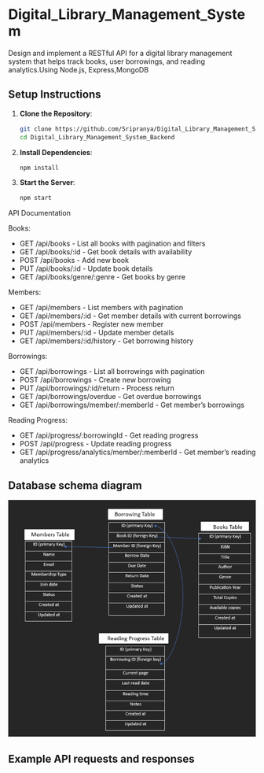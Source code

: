 ﻿# Digital_Library_Management_System
Design and implement a RESTful API for a digital library management system that helps 
track books, user borrowings, and reading analytics.Using Node.js, Express,MongoDB

## Setup Instructions
1. **Clone the Repository**:
   ```bash
   git clone https://github.com/Sripranya/Digital_Library_Management_System_Backend.git
   cd Digital_Library_Management_System_Backend
   ```
2. **Install Dependencies**:
   ```bash
   npm install
   ```
3. **Start the Server**:
   ```bash
   npm start
   ```
API Documentation 

Books:
 - GET /api/books - List all books with pagination and filters
- GET /api/books/:id - Get book details with availability
- POST /api/books - Add new book
- PUT /api/books/:id - Update book details
- GET /api/books/genre/:genre - Get books by genre
  
Members:
- GET /api/members - List members with pagination
- GET /api/members/:id - Get member details with current borrowings
- POST /api/members - Register new member
- PUT /api/members/:id - Update member details
- GET /api/members/:id/history - Get borrowing history
  
Borrowings: 
- GET /api/borrowings - List all borrowings with pagination
- POST /api/borrowings - Create new borrowing
- PUT /api/borrowings/:id/return - Process return
- GET /api/borrowings/overdue - Get overdue borrowings
- GET /api/borrowings/member/:memberId - Get member’s borrowings
  
Reading Progress:
- GET /api/progress/:borrowingId - Get reading progress
- POST /api/progress - Update reading progress
- GET /api/progress/analytics/member/:memberId - Get member’s reading analytics

## Database schema diagram 
![image alt](https://github.com/Sripranya/Digital_Library_Management_System_Backend/blob/e62d351c83e90ac088da38d4f2501e54eb76bfc2/Screenshot%202024-11-10%20233139.png)
## Example API requests and responses 

    
  
